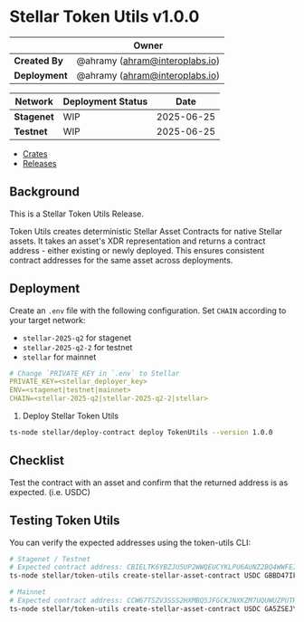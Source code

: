 # Stellar Token Utils v1.0.0

|                | **Owner**                            |
| -------------- | ------------------------------------ |
| **Created By** | @ahramy (<ahram@interoplabs.io>)     |
| **Deployment** | @ahramy (<ahram@interoplabs.io>)     |

| **Network**          | **Deployment Status** | **Date**   |
| -------------------- | --------------------- | ---------- |
| **Stagenet**         | WIP             | 2025-06-25 |
| **Testnet**          | WIP             | 2025-06-25 |

- [Crates](https://crates.io/crates/stellar-token-utils/1.0.0)
- [Releases](https://github.com/axelarnetwork/axelar-amplifier-stellar/releases/tag/stellar-token-utils-v1.0.0)

## Background

This is a Stellar Token Utils Release.

Token Utils creates deterministic Stellar Asset Contracts for native Stellar assets. It takes an asset's XDR representation and returns a contract address - either existing or newly deployed. This ensures consistent contract addresses for the same asset across deployments.

## Deployment

Create an `.env` file with the following configuration. Set `CHAIN` according to your target network:
- `stellar-2025-q2` for stagenet
- `stellar-2025-q2-2` for testnet
- `stellar` for mainnet

```yaml
# Change `PRIVATE_KEY in `.env` to Stellar
PRIVATE_KEY=<stellar_deployer_key>
ENV=<stagenet|testnet|mainnet>
CHAIN=<stellar-2025-q2|stellar-2025-q2-2|stellar>
```

1. Deploy Stellar Token Utils

```bash
ts-node stellar/deploy-contract deploy TokenUtils --version 1.0.0
```

## Checklist

Test the contract with an asset and confirm that the returned address is as expected. (i.e. USDC)

## Testing Token Utils

You can verify the expected addresses using the token-utils CLI:

```bash
# Stagenet / Testnet
# Expected contract address: CBIELTK6YBZJU5UP2WWQEUCYKLPU6AUNZ2BQ4WWFEIE3USCIHMXQDAMA
ts-node stellar/token-utils create-stellar-asset-contract USDC GBBD47IF6LWK7P7MDEVSCWR7DPUWV3NY3DTQEVFL4NAT4AQH3ZLLFLA5
```

```bash
# Mainnet
# Expected contract address: CCW67TSZV3SSS2HXMBQ5JFGCKJNXKZM7UQUWUZPUTHXSTZLEO7SJMI75
ts-node stellar/token-utils create-stellar-asset-contract USDC GA5ZSEJYB37JRC5AVCIA5MOP4RHTM335X2KGX3IHOJAPP5RE34K4KZVN
```
